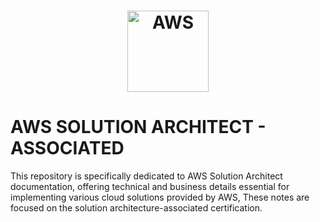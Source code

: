<h1 align="center"><img src="https://miro.medium.com/v2/resize:fit:600/1*W02WEmR0_JeJXfLWN2zHwQ.png" alt="AWS" width=130 height=130></h1>

# **AWS SOLUTION ARCHITECT - ASSOCIATED**
This repository is specifically dedicated to AWS Solution Architect documentation, offering technical and business details essential for implementing various cloud solutions provided by AWS, These notes are focused on the solution architecture-associated certification.




